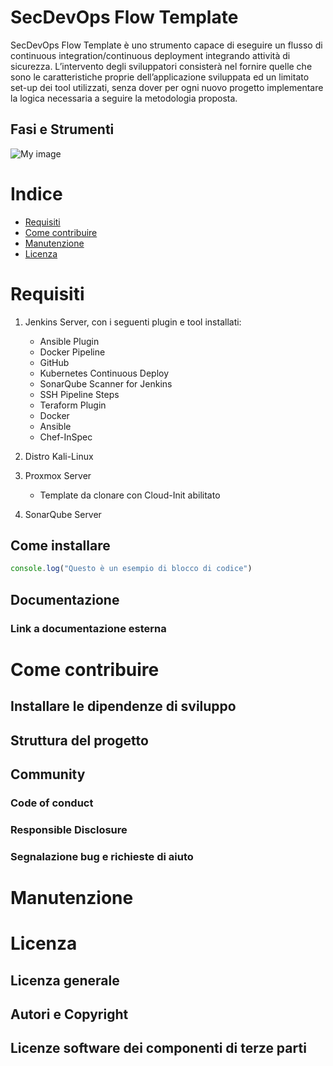 SecDevOps Flow Template
=========================

SecDevOps Flow Template è uno strumento capace di eseguire un flusso di continuous integration/continuous deployment integrando attività di sicurezza. L’intervento degli sviluppatori consisterà nel fornire quelle che sono le caratteristiche proprie dell’applicazione sviluppata ed un limitato set-up dei tool utilizzati, senza dover per ogni nuovo progetto implementare la logica necessaria a seguire la metodologia proposta.


## Fasi e Strumenti

![My image](https://i.ibb.co/qkGN3cC/Immagine2.png)

# Indice

- [Requisiti](#Requisiti)
- [Come contribuire](#come-contribuire)
- [Manutenzione](#manutenzione)
- [Licenza](#licenza)

# Requisiti
  1) Jenkins Server, con i seguenti plugin e tool installati:
      - Ansible Plugin
      - Docker Pipeline
      - GitHub
      - Kubernetes Continuous Deploy
      - SonarQube Scanner for Jenkins
      - SSH Pipeline Steps
      - Teraform Plugin
      - Docker
      - Ansible
      - Chef-InSpec
   
  2) Distro Kali-Linux

  3) Proxmox Server
      - Template da clonare con Cloud-Init abilitato
  
  4) SonarQube Server
  
  
## Come installare

```js
console.log("Questo è un esempio di blocco di codice")
```

## Documentazione
### Link a documentazione esterna 

# Come contribuire

## Installare le dipendenze di sviluppo

## Struttura del progetto

## Community

### Code of conduct

### Responsible Disclosure

### Segnalazione bug e richieste di aiuto

# Manutenzione 

# Licenza 

## Licenza generale 

## Autori e Copyright

## Licenze software dei componenti di terze parti
